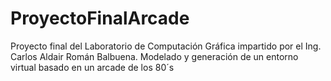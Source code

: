 # ProyectoFinalArcade
Proyecto final del Laboratorio de Computación Gráfica impartido por el Ing. Carlos Aldair Román Balbuena. Modelado y generación de un entorno virtual basado en un arcade de los 80´s
